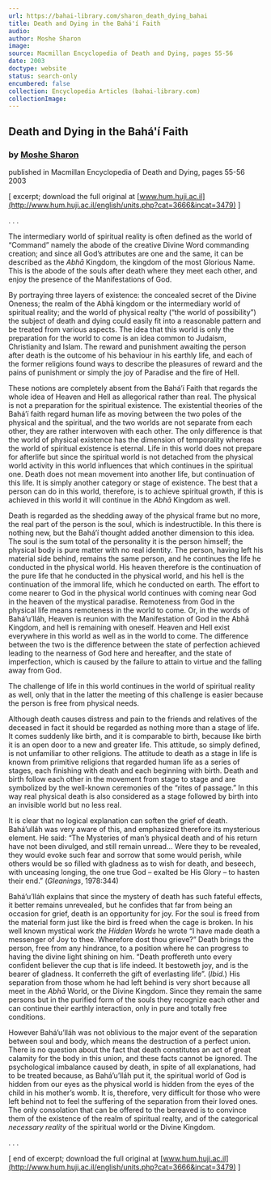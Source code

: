 ```yaml
---
url: https://bahai-library.com/sharon_death_dying_bahai
title: Death and Dying in the Bahá'í Faith
audio: 
author: Moshe Sharon
image: 
source: Macmillan Encyclopedia of Death and Dying, pages 55-56
date: 2003
doctype: website
status: search-only
encumbered: false
collection: Encyclopedia Articles (bahai-library.com)
collectionImage: 
---
```



## Death and Dying in the Bahá'í Faith

### by [Moshe Sharon](https://bahai-library.com/author/Moshe+Sharon)

published in Macmillan Encyclopedia of Death and Dying, pages 55-56  
2003


\[ excerpt; download the full original at [www.hum.huji.ac.il](http://www.hum.huji.ac.il/english/units.php?cat=3666&incat=3479) \]  
  
. . .  
  

The intermediary world of spiritual reality is often defined as the world of “Command” namely the abode of the creative Divine Word commanding creation; and since all God’s attributes are one and the same, it can be described as the _Abhā_ Kingdom, the kingdom of the most Glorious Name. This is the abode of the souls after death where they meet each other, and enjoy the presence of the Manifestations of God.

By portraying three layers of existence: the concealed secret of the Divine Oneness; the realm of the Abhā kingdom or the intermediary world of spiritual reality; and the world of physical realty (“the world of possibility”) the subject of death and dying could easily fit into a reasonable pattern and be treated from various aspects. The idea that this world is only the preparation for the world to come is an idea common to Judaism, Christianity and Islam. The reward and punishment awaiting the person after death is the outcome of his behaviour in his earthly life, and each of the former religions found ways to describe the pleasures of reward and the pains of punishment or simply the joy of Paradise and the fire of Hell.

These notions are completely absent from the Bahá’í Faith that regards the whole idea of Heaven and Hell as allegorical rather than real. The physical is not a preparation for the spiritual existence. The existential theories of the Bahá’í faith regard human life as moving between the two poles of the physical and the spiritual, and the two worlds are not separate from each other, they are rather interwoven with each other. The only difference is that the world of physical existence has the dimension of temporality whereas the world of spiritual existence is eternal. Life in this world does not prepare for afterlife but since the spiritual world is not detached from the physical world activity in this world influences that which continues in the spiritual one. Death does not mean movement into another life, but continuation of this life. It is simply another category or stage of existence. The best that a person can do in this world, therefore, is to achieve spiritual growth, if this is achieved in this world it will continue in the _Abhā_ Kingdom as well.

Death is regarded as the shedding away of the physical frame but no more, the real part of the person is the soul, which is indestructible. In this there is nothing new, but the Bahá’í thought added another dimension to this idea. The soul is the sum total of the personality it is the person himself; the physical body is pure matter with no real identity. The person, having left his material side behind, remains the same person, and he continues the life he conducted in the physical world. His heaven therefore is the continuation of the pure life that he conducted in the physical world, and his hell is the continuation of the immoral life, which he conducted on earth. The effort to come nearer to God in the physical world continues with coming near God in the heaven of the mystical paradise. Remoteness from God in the physical life means remoteness in the world to come. Or, in the words of Bahá’u’lláh, Heaven is reunion with the Manifestation of God in the Abhā Kingdom, and hell is remaining with oneself. Heaven and Hell exist everywhere in this world as well as in the world to come. The difference between the two is the difference between the state of perfection achieved leading to the nearness of God here and hereafter, and the state of imperfection, which is caused by the failure to attain to virtue and the falling away from God.

The challenge of life in this world continues in the world of spiritual reality as well, only that in the latter the meeting of this challenge is easier because the person is free from physical needs.

Although death causes distress and pain to the friends and relatives of the deceased in fact it should be regarded as nothing more than a stage of life. It comes suddenly like birth, and it is comparable to birth, because like birth it is an open door to a new and greater life. This attitude, so simply defined, is not unfamiliar to other religions. The attitude to death as a stage in life is known from primitive religions that regarded human life as a series of stages, each finishing with death and each beginning with birth. Death and birth follow each other in the movement from stage to stage and are symbolized by the well-known ceremonies of the “rites of passage.” In this way real physical death is also considered as a stage followed by birth into an invisible world but no less real.

It is clear that no logical explanation can soften the grief of death. Bahá’ulláh was very aware of this, and emphasized therefore its mysterious element. He said: “The Mysteries of man’s physical death and of his return have not been divulged, and still remain unread… Were they to be revealed, they would evoke such fear and sorrow that some would perish, while others would be so filled with gladness as to wish for death, and beseech, with unceasing longing, the one true God – exalted be His Glory – to hasten their end.” (_Gleanings_, 1978:344)

Bahá’u’lláh explains that since the mystery of death has such fateful effects, it better remains unrevealed, but he confides that far from being an occasion for grief, death is an opportunity for joy. For the soul is freed from the material form just like the bird is freed when the cage is broken. In his well known mystical work _the Hidden Words_ he wrote “I have made death a messenger of Joy to thee. Wherefore dost thou grieve?” Death brings the person, free from any hindrance, to a position where he can progress to having the divine light shining on him. “Death proffereth unto every confident believer the cup that is life indeed. It bestoweth joy, and is the bearer of gladness. It conferreth the gift of everlasting life”. (_Ibid._) His separation from those whom he had left behind is very short because all meet in the _Abhā_ World, or the Divine Kingdom. Since they remain the same persons but in the purified form of the souls they recognize each other and can continue their earthly interaction, only in pure and totally free conditions.

However Bahá’u’lláh was not oblivious to the major event of the separation between soul and body, which means the destruction of a perfect union. There is no question about the fact that death constitutes an act of great calamity for the body in this union, and these facts cannot be ignored. The psychological imbalance caused by death, in spite of all explanations, had to be treated because, as Bahá’u’lláh put it, the spiritual world of God is hidden from our eyes as the physical world is hidden from the eyes of the child in his mother’s womb. It is, therefore, very difficult for those who were left behind not to feel the suffering of the separation from their loved ones. The only consolation that can be offered to the bereaved is to convince them of the existence of the realm of spiritual realty, and of the categorical _necessary reality_ of the spiritual world or the Divine Kingdom.

  
. . .  
  
\[ end of excerpt; download the full original at [www.hum.huji.ac.il](http://www.hum.huji.ac.il/english/units.php?cat=3666&incat=3479) \]